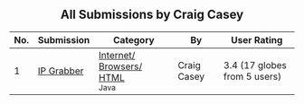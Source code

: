 ﻿<div align="center">

## All Submissions by Craig Casey

</div>

No.  | Submission | Category | By   | User Rating
---- | ---------- | -------- | ---- | -----------
1 | [IP Grabber<br />](https://github.com/Planet-Source-Code/craig-casey-ip-grabber__2-2460) | [Internet/ Browsers/ HTML<br /><sup>Java</sup>](../ByCategory/internet-browsers-html__2-68.md) | Craig Casey | 3.4 (17 globes from 5 users)
